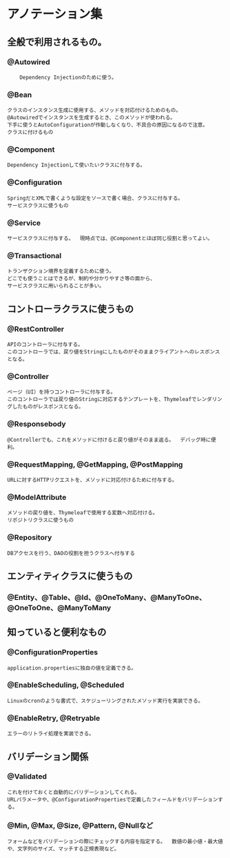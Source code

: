 # アノテーション集

## 全般で利用されるもの。  
### @Autowired
        Dependency Injectionのために使う。  

### @Bean
    クラスのインスタンス生成に使用する、メソッドを対応付けるためのもの。  
    @Autowiredでインスタンスを生成するとき、このメソッドが使われる。  
    下手に使うとAutoConfigurationが作動しなくなり、不具合の原因になるので注意。  
    クラスに付けるもの
### @Component
    Dependency Injectionして使いたいクラスに付与する。  

### @Configuration
    SpringだとXMLで書くような設定をソースで書く場合、クラスに付与する。  
    サービスクラスに使うもの
### @Service
    サービスクラスに付与する。  現時点では、@Componentとほぼ同じ役割と思ってよい。  
### @Transactional
    トランザクション境界を定義するために使う。  
    どこでも使うことはできるが、制約や分かりやすさ等の面から、
    サービスクラスに用いられることが多い。  
## コントローラクラスに使うもの
### @RestController
    APIのコントローラに付与する。  
    このコントローラでは、戻り値をStringにしたものがそのままクライアントへのレスポンスとなる。  
### @Controller
    ページ（UI）を持つコントローラに付与する。  
    このコントローラでは戻り値のStringに対応するテンプレートを、Thymeleafでレンダリングしたものがレスポンスとなる。  
### @Responsebody
    @Controllerでも、これをメソッドに付けると戻り値がそのまま返る。  デバッグ時に便利。  
### @RequestMapping, @GetMapping, @PostMapping
    URLに対するHTTPリクエストを、メソッドに対応付けるために付与する。  
### @ModelAttribute
    メソッドの戻り値を、Thymeleafで使用する変数へ対応付ける。  
    リポジトリクラスに使うもの
### @Repository
    DBアクセスを行う、DAOの役割を担うクラスへ付与する
## エンティティクラスに使うもの
### @Entity、@Table、@Id、@OneToMany、@ManyToOne、@OneToOne、@ManyToMany

## 知っていると便利なもの
### @ConfigurationProperties
    application.propertiesに独自の値を定義できる。  

### @EnableScheduling, @Scheduled
    Linuxのcronのような書式で、スケジューリングされたメソッド実行を実装できる。  
### @EnableRetry, @Retryable
    エラーのリトライ処理を実装できる。  
## バリデーション関係
### @Validated
    これを付けておくと自動的にバリデーションしてくれる。  
    URLパラメータや、@ConfigurationPropertiesで定義したフィールドをバリデーションする。  
### @Min, @Max, @Size, @Pattern, @Nullなど
    フォームなどをバリデーションの際にチェックする内容を指定する。  数値の最小値・最大値や、文字列のサイズ、マッチする正規表現など。  
